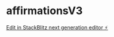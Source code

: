 # affirmationsV3

[Edit in StackBlitz next generation editor ⚡️](https://stackblitz.com/~/github.com/RUlucid/affirmationsV3)
